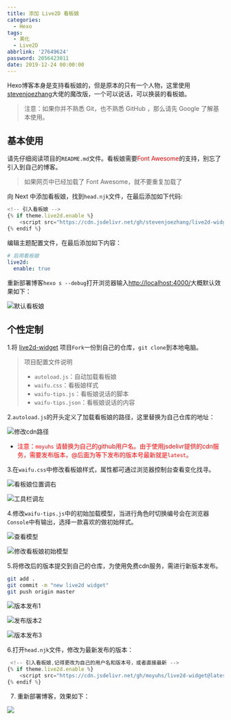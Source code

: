 ```yaml
---
title: 添加 Live2D 看板娘
categories:
  - Hexo
tags:
  - 美化
  - Live2D
abbrlink: '27649624'
password: 2056423011
date: 2019-12-24 00:00:00
---
```


Hexo博客本身是支持看板娘的，但是原本的只有一个人物，这里使用[stevenjoezhang](https://github.com/stevenjoezhang/live2d-widget)大佬的魔改版，一个可以说话，可以换装的看板娘。
> 注意：如果你并不熟悉 Git，也不熟悉 GitHub ，那么请先 Google 了解基本使用。

<!-- more -->	

## 基本使用

请先仔细阅读项目的`README.md`文件。看板娘需要<font color='red'>Font Awesome</font>的支持，别忘了引入到自己的博客。

> 如果网页中已经加载了 Font Awesome，就不要重复加载了

向 Next 中添加看板娘，找到`head.njk`文件，在最后添加如下代码:
```js
<!-- 引入看板娘 -->
{% if theme.live2d.enable %}
	<script src="https://cdn.jsdelivr.net/gh/stevenjoezhang/live2d-widget@latest/autoload.js"></script>
{% endif %}
```
编辑主题配置文件，在最后添加如下内容：
```yaml
# 启用看板娘
live2d:
  enable: true
```
重新部署博客`hexo s --debug`打开浏览器输入[http://localhost:4000/](http://localhost:4000/)大概默认效果如下：

![默认看板娘](https://s2.ax1x.com/2019/12/24/lCO0hQ.png)

## 个性定制

1.将 [live2d-widget](https://github.com/stevenjoezhang/live2d-widget) 项目`Fork`一份到自己的仓库，`git clone`到本地电脑。

> 项目配置文件说明
> - `autoload.js`：自动加载看板娘
> - `waifu.css`：看板娘样式
> - `waifu-tips.js`：看板娘说话的脚本
> - `waifu-tips.json`：看板娘说话的内容

2.`autoload.js`的开头定义了加载看板娘的路径，这里替换为自己仓库的地址：

![修改cdn路径](https://cdn.jsdelivr.net/gh/moyuhs/images/20210902102140.png)


- <font color='red'>注意：`moyuhs` 请替换为自己的github用户名。由于使用jsdelivr提供的cdn服务，需要发布版本，@后面为等下发布的版本号最新就是`latest`。</font>

3.在`waifu.css`中修改看板娘样式，属性都可通过浏览器控制台查看变化找寻。

![看板娘位置调右](https://s2.ax1x.com/2019/12/24/lCvPk8.png)

![工具栏调左](https://s2.ax1x.com/2019/12/24/lCvscd.png)

4.修改`waifu-tips.js`中的初始加载模型，当进行角色时切换编号会在浏览器`Console`中有输出，选择一款喜欢的做初始样式。

![查看模型](https://s2.ax1x.com/2019/12/24/lCvXNT.png)

![修改看板娘初始模型](https://s2.ax1x.com/2019/12/24/lCxQbt.png)

5.将修改后的版本提交到自己的仓库，为使用免费cdn服务，需进行新版本发布。

```bash
git add .
git commit -m "new live2d widget"
git push origin master
```
![版本发布1](https://cdn.jsdelivr.net/gh/moyuhs/images/20210902105106.png)

![发布版本2](https://cdn.jsdelivr.net/gh/moyuhs/images/20210902105241.png)

![版本发布3](https://cdn.jsdelivr.net/gh/moyuhs/images/20210902105914.png)

6.打开`head.njk`文件，修改为最新发布的版本：

```js
 <!-- 引入看板娘,记得更改为自己的用户名和版本号，或者直接最新 -->
{% if theme.live2d.enable %}
	<script src="https://cdn.jsdelivr.net/gh/moyuhs/live2d-widget@latest/autoload.js"></script>
{% endif %}
```
7. 重新部署博客，效果如下：

![](https://cdn.jsdelivr.net/gh/moyuhs/images/20210902112403.png)